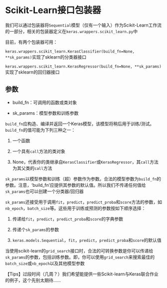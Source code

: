 # Scikit-Learn接口包装器

我们可以通过包装器将```Sequential```模型（仅有一个输入）作为Scikit-Learn工作流的一部分，相关的包装器定义在```keras.wrappers.scikit_learn.py```中

目前，有两个包装器可用：

```keras.wrappers.scikit_learn.KerasClassifier(build_fn=None, **sk_params)```实现了sklearn的分类器接口


```keras.wrappers.scikit_learn.KerasRegressor(build_fn=None, **sk_params)```实现了sklearn的回归器接口

## 参数

* build_fn：可调用的函数或类对象

* sk_params：模型参数和训练参数

```build_fn```应构造、编译并返回一个Keras模型，该模型将稍后用于训练/测试。```build_fn```的值可能为下列三种之一：

1. 一个函数

2. 一个具有```call```方法的类对象

3. None，代表你的类继承自```KerasClassifier```或```KerasRegressor```，其```call```方法为其父类的```call```方法

```sk_params```以模型参数和训练（超）参数作为参数。合法的模型参数为```build_fn```的参数。注意，‘build_fn’应提供其参数的默认值。所以我们不传递任何值给```sk_params```也可以创建一个分类器/回归器

```sk_params```还接受用于调用```fit```，```predict```，```predict_proba```和```score```方法的参数，如```nb_epoch```，```batch_size```等。这些用于训练或预测的参数按如下顺序选择：

1. 传递给```fit```，```predict```，```predict_proba```和```score```的字典参数

2. 传递个```sk_params```的参数

3. ```keras.models.Sequential```，```fit```，```predict```，```predict_proba```和```score```的默认值

当使用scikit-learn的```grid_search```接口时，合法的可转换参数是你可以传递给```sk_params```的参数，包括训练参数。即，你可以使用```grid_search```来搜索最佳的```batch_size```或```nb_epoch```以及其他模型参数

【Tips】过段时间（几周？）我们希望能提供一些Scikit-learn与Keras联合作业的例子，这个先别太期待……
